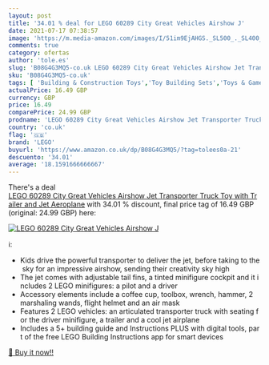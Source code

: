 ```yaml
---
layout: post
title: '34.01 % deal for LEGO 60289 City Great Vehicles Airshow J'
date: 2021-07-17 07:38:57
image: 'https://m.media-amazon.com/images/I/51im9EjAHGS._SL500_._SL400_.jpg'
comments: true
category: ofertas
author: 'tole.es'
slug: 'B08G4G3MQ5-co.uk LEGO 60289 City Great Vehicles Airshow Jet Transporter...'
sku: 'B08G4G3MQ5-co.uk'
tags: [ 'Building & Construction Toys','Toy Building Sets','Toys & Games','Toys Store','lego', ]
actualPrice: 16.49 GBP
currency: GBP
price: 16.49
comparePrice: 24.99 GBP
prodname: 'LEGO 60289 City Great Vehicles Airshow Jet Transporter Truck Toy with Trailer and Jet Aeroplane'
country: 'co.uk'
flag: '🇬🇧'
brand: 'LEGO'
buyurl: 'https://www.amazon.co.uk/dp/B08G4G3MQ5/?tag=tolees0a-21'
descuento: '34.01'
average: '18.1591666666667'
---
```


There's a deal [LEGO 60289 City Great Vehicles Airshow Jet Transporter Truck Toy with Trailer and Jet Aeroplane](https://www.amazon.co.uk/dp/B08G4G3MQ5/?tag=tolees0a-21)  with  34.01 % discount, final price tag of  16.49 GBP (original: 24.99 GBP) here:

[![LEGO 60289 City Great Vehicles Airshow J](https://m.media-amazon.com/images/I/51im9EjAHGS._SL500_._SL400_.jpg)](https://www.amazon.co.uk/dp/B08G4G3MQ5/?tag=tolees0a-21)

ℹ️:

- Kids drive the powerful transporter to deliver the jet, before taking to the sky for an impressive airshow, sending their creativity sky high
- The jet comes with adjustable tail fins, a tinted minifigure cockpit and it includes 2 LEGO minifigures: a pilot and a driver
- Accessory elements include a coffee cup, toolbox, wrench, hammer, 2 marshaling wands, flight helmet and an air mask
- Features 2 LEGO vehicles: an articulated transporter truck with seating for the driver minifigure, a trailer and a cool jet airplane
- Includes a 5+ building guide and Instructions PLUS with digital tools, part of the free LEGO Building Instructions app for smart devices

[🛒 Buy it now!!](https://www.amazon.co.uk/dp/B08G4G3MQ5/?tag=tolees0a-21)
